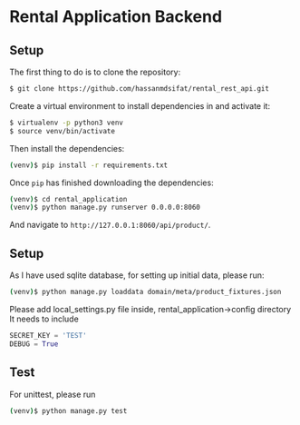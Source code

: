 # Rental Application Backend

## Setup

The first thing to do is to clone the repository:

```sh
$ git clone https://github.com/hassanmdsifat/rental_rest_api.git
```

Create a virtual environment to install dependencies in and activate it:

```sh
$ virtualenv -p python3 venv
$ source venv/bin/activate
```

Then install the dependencies:

```sh
(venv)$ pip install -r requirements.txt
```
Once `pip` has finished downloading the dependencies:
```sh
(venv)$ cd rental_application
(venv)$ python manage.py runserver 0.0.0.0:8060
```
And navigate to `http://127.0.0.1:8060/api/product/`.

## Setup
As I have used sqlite database, for setting up initial data, please run:
```sh
(venv)$ python manage.py loaddata domain/meta/product_fixtures.json 
```

Please add local_settings.py file inside, rental_application->config directory
It needs to include
```python
SECRET_KEY = 'TEST'
DEBUG = True
```

## Test
For unittest, please run
```sh
(venv)$ python manage.py test
```
